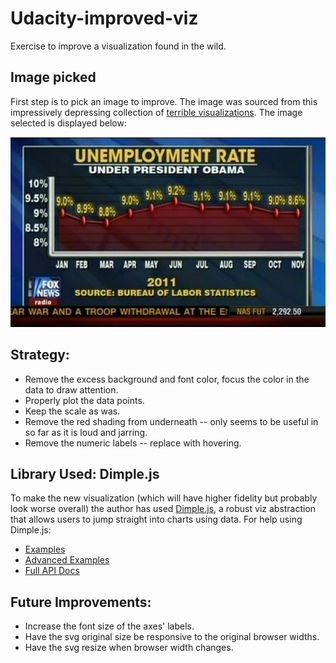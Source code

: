 # Udacity-improved-viz

Exercise to improve a visualization found in the wild.



## Image picked

First step is to pick an image to improve. The image was sourced from this impressively depressing collection of [terrible visualizations](). The image selected is displayed below: 

![Viz to improve](/img/viz.jpg)



## Strategy: 

- Remove the excess background and font color, focus the color in the data to draw attention.
- Properly plot the data points.
- Keep the scale as was. 
- Remove the red shading from underneath -- only seems to be useful in so far as it is loud and jarring. 
- Remove the numeric labels -- replace with hovering.



## Library Used: Dimple.js

To make the new visualization (which will have higher fidelity but probably look worse overall) the author has used [Dimple.js](http://dimplejs.org/), a robust viz abstraction that allows users to jump straight into charts using data. For help using Dimple.js: 

- [Examples](http://dimplejs.org/examples_index.html)
- [Advanced Examples](http://dimplejs.org/advanced_examples_index.html)
- [Full API Docs](https://github.com/PMSI-AlignAlytics/dimple/wiki)



## Future Improvements: 

- Increase the font size of the axes' labels.
- Have the svg original size be responsive to the original browser widths.
- Have the svg resize when browser width changes.
